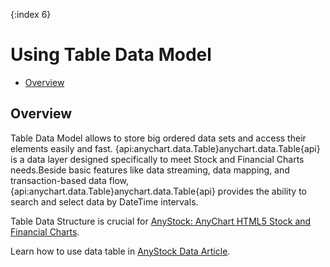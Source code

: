 {:index 6}
# Using Table Data Model

* [Overview](#overview)

## Overview

Table Data Model allows to store big ordered data sets and access their elements easily and fast. {api:anychart.data.Table}anychart.data.Table{api} is a data layer designed specifically to meet Stock and Financial Charts needs.Beside basic features like data streaming, data mapping, and transaction-based data flow, {api:anychart.data.Table}anychart.data.Table{api} provides the ability to search and select data by DateTime intervals.

Table Data Structure is crucial for [AnyStock: AnyChart HTML5 Stock and Financial Charts](../Stock_Charts/Quick_Start).

Learn how to use data table in [AnyStock Data Article](../Stock_Charts/Data).